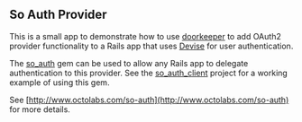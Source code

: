 ## So Auth Provider

This is a small app to demonstrate how to use
[doorkeeper](https://github.com/doorkeeper-gem/doorkeeper) to add OAuth2
provider functionality to a Rails app that uses
[Devise](https://github.com/plataformatec/devise) for user
authentication.

The [so_auth](https://github.com/jagthedrummer/so_auth) gem can be used
to allow any Rails app to delegate authentication to this provider. See
the [so_auth_client](https://github.com/jagthedrummer/so_auth_client)
project for a working example of using this gem.

See [http://www.octolabs.com/so-auth](http://www.octolabs.com/so-auth)
for more details.


